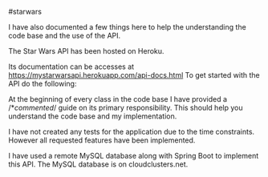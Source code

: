 #starwars

I have also documented a few things here to help the understanding the code base and the use of the API.

The Star Wars API has been hosted on Heroku.

Its documentation can be accesses at https://mystarwarsapi.herokuapp.com/api-docs.html
To get started with the API do the following:

At the beginning of every class in the code base I have provided a /**commented*/ guide on its primary responsibility. This should help you understand the code base and my implementation.

I have not created any tests for the application due to the time constraints. However all requested features have been implemented.

I have used a remote MySQL database along with Spring Boot to implement this API. The MySQL database is on cloudclusters.net.
